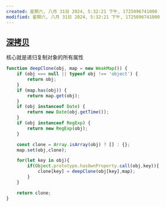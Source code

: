 ```yaml
---
created: 星期六, 八月 31日 2024, 5:32:21 下午, 1725096741000
modified: 星期六, 八月 31日 2024, 5:32:21 下午, 1725096741000
---
```



## [深拷贝](https://www.nowcoder.com/practice/70ca77b52d424ced8ebb348cd77c1dc5?tab=note)

核心就是递归复制对象的所有属性

```js
function deepClone(obj, map = new WeakMap()) {
    if (obj === null || typeof obj !== 'object') {
        return obj;
    }
    if (map.has(obj)) {
        return map.get(obj);
    }
    if (obj instanceof Date) {
        return new Date(obj.getTime());
    }
    if (obj instanceof RegExp) {
        return new RegExp(obj);
    }

    const clone = Array.isArray(obj) ? [] : {};
    map.set(obj,clone);

    for(let key in obj){
        if(Object.prototype.hasOwnProperty.call(obj,key)){
            clone[key] = deepClone(obj[key],map);
        }
    }

    return clone;
}
```
